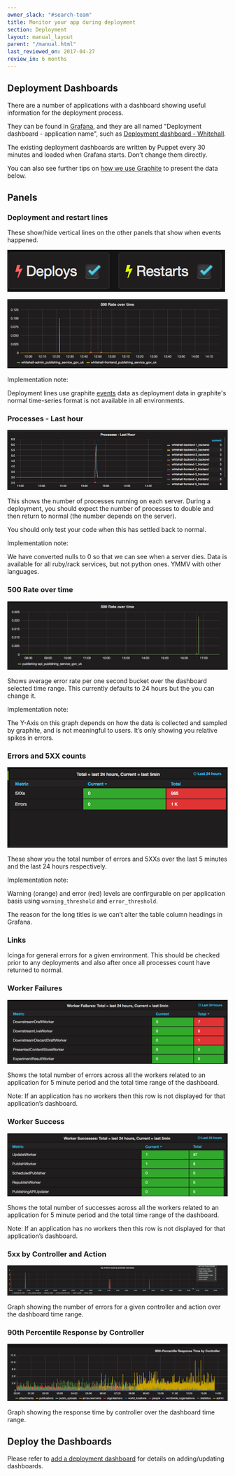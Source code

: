 ```yaml
---
owner_slack: "#search-team"
title: Monitor your app during deployment
section: Deployment
layout: manual_layout
parent: "/manual.html"
last_reviewed_on: 2017-04-27
review_in: 6 months
---
```


## Deployment Dashboards

There are a number of applications with a dashboard showing useful information for the deployment process.

They can be found in [Grafana](tools.html#grafana), and they are all named "Deployment dashboard - application name", such as [Deployment dashboard - Whitehall](https://grafana.publishing.service.gov.uk/dashboard/file/deployment_whitehall.json).

The existing deployment dashboards are written by Puppet every 30 minutes and loaded when Grafana starts. Don’t change them directly.

You can also see further tips on [how we use Graphite](graphite-and-deployment-dashboards.html) to present the data below.

## Panels

### Deployment and restart lines

These show/hide vertical lines on the other panels that show when events happened.

![Deployment restart lines](images/deployment_dashboards/deploys_restarts_checkboxes.png)

![Deployment lines](images/deployment_dashboards/deployment_lines.png)

Implementation note:

Deployment lines use graphite [events](http://graphite.readthedocs.io/en/latest/events.html) data as deployment data in graphite's normal time-series format is not available in all environments.

### Processes - Last hour

![Processes](images/deployment_dashboards/processes.png)

This shows the number of processes running on each server. During a deployment, you should expect the number of processes to double and then return to normal (the number depends on the server).

You should only test your code when this has settled back to normal.

Implementation note:

We have converted nulls to 0 so that we can see when a server dies. Data is available for all ruby/rack services, but not python ones. YMMV with other languages.

### 500 Rate over time

![500s over time](images/deployment_dashboards/500s_over_time.png)

Shows average error rate per one second bucket over the dashboard selected time range. This currently defaults to 24 hours but the you can change it.

Implementation note:

The Y-Axis on this graph depends on how the data is collected and sampled by graphite, and is not meaningful to users. It’s only showing you relative spikes in errors.

### Errors and 5XX counts

![Errors and 5XX counts](images/deployment_dashboards/errors_and_5xxs.png)

These show you the total number of errors and 5XXs over the last 5 minutes and the last 24 hours respectively.

Implementation note:

Warning (orange) and error (red) levels are confirgurable on per application basis using `warning_threshold` and `error_threshold`.

The reason for the long titles is we can’t alter the table column headings in Grafana.

### Links

Icinga for general errors for a given environment. This should be checked prior to any deployments and also after once all processes count have returned to normal.

### Worker Failures

![Worker failures](images/deployment_dashboards/worker_failures.png)

Shows the total number of errors across all the workers related to an application for 5 minute period and the total time range of the dashboard.

Note: If an application has no workers then this row is not displayed for that application’s dashboard.

### Worker Success

![Worker successes](images/deployment_dashboards/worker_successes.png)

Shows the total number of successes across all the workers related to an application for 5 minute period and the total time range of the dashboard.

Note: If an application has no workers then this row is not displayed for that application’s dashboard.

### 5xx by Controller and Action

![Top 10 5xx by controller](images/deployment_dashboards/top_10_controller_5xx.png)

Graph showing the number of errors for a given controller and action over the dashboard time range.

### 90th Percentile Response by Controller

![90th percentile response by controller](images/deployment_dashboards/response_by_controller.png)

Graph showing the response time by controller over the dashboard time range.

## Deploy the Dashboards

Please refer to [add a deployment dashboard](add-deployment-dashboard.html) for details on adding/updating dashboards.
